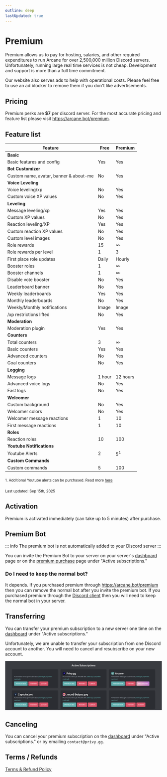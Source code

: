 ```yaml
---
outline: deep
lastUpdated: true
---
```


# Premium

Premium allows us to pay for hosting, salaries, and other required expenditures to run Arcane for over 2,500,000 million Discord servers. Unfortunately, running large real time services is not cheap. Development and support is more than a full time commitment.

Our website also serves ads to help with operational costs. Please feel free to use an ad blocker to remove them if you don't like advertisements.

## Pricing

Premium perks are **$7** per discord server. For the most accurate pricing and feature list please visit https://arcane.bot/premium.

## Feature list

| **Feature** | **Free** | **Premium** |
| - | - | - |
| **Basic** |
| Basic features and config | Yes | Yes |
| **Bot Customizer** |
| Custom name, avatar, banner & about-me | No | Yes |
| **Voice Leveling** |
| Voice leveling/xp | No | Yes |
| Custom voice XP values | No | Yes |
| **Leveling** |
| Message leveling/xp | Yes | Yes |
| Custom XP values | No | Yes |
| Reaction leveling/XP | Yes | Yes |
| Custom reaction XP values | No | Yes |
| Custom level images | No | Yes |
| Role rewards | 15 | ∞ |
| Role rewards per level | 1 | 3 |
| First place role updates | Daily | Hourly |
| Booster roles | 1 | ∞ |
| Booster channels | 1 | ∞ |
| Disable vote booster | No | Yes |
| Leaderboard banner | No | Yes |
| Weekly leaderboards | Yes | Yes |
| Monthly leaderboards | No | Yes |
| Weekly/Monthly notifications | Image | Image |
| /xp restrictions lifted | No | Yes |
| **Moderation** |
| Moderation plugin | Yes | Yes |
| **Counters** |
| Total counters | 3 | ∞ |
| Basic counters | Yes | Yes |
| Advanced counters | No | Yes |
| Goal counters | No | Yes |
| **Logging** |
| Message logs | 1 hour | 12 hours |
| Advanced voice logs | No | Yes |
| Fast logs | No | Yes |
| **Welcomer** |
| Custom background | No | Yes |
| Welcomer colors | No | Yes |
| Welcomer message reactions | 1 | 10 |
| First message reactions | 1 | 10 |
| **Roles** |
| Reaction roles | 10 | 100 |
| **Youtube Notifications** |
| Youtube Alerts | 2 | 5<sup>1</sup> |
| **Custom Commands** |
| Custom commands | 5 | 100 |

<sub>
1. Additional Youtube alerts can be purchased. Read more <a href="./plugins/youtube#limits">here</a>
</sub>

<sub>Last updated: Sep 15th, 2025</sub>

## Activation

Premium is activated immediately (can take up to 5 minutes) after purchase.

## Premium Bot

::: info
The premium bot is not automatically added to your Discord server
:::

You can invite the Premium Bot to your server on your server's [dashboard](https://arcane.bot/dashboard) page or on the [premium purchase](https://arcane.bot/premium) page under "Active subscriptions."

### Do I need to keep the normal bot?

It depends. If you purchased premium through https://arcane.bot/premium then you can remove the normal bot after you invite the premium bot. If you purchased premium through the [Discord client](https://discord.com/discovery/applications/437808476106784770/store) then you will need to keep the normal bot in your server.

## Transferring

You can transfer your premium subscription to a new server one time on the [dashboard](https://arcane.bot/premium) under "Active subscriptions."

Unfortunately, we are unable to transfer your subscription from one Discord account to another. You will need to cancel and resubscribe on your new account.

![Active subscriptions](./images/premium-transfer.png)

## Canceling

You can cancel your premium subscription on the [dashboard](https://arcane.bot/premium) under "Active subscriptions." or by emailing `contact@privy.gg`.

## Terms / Refunds

[Terms & Refund Policy](https://privy.gg/legal)
